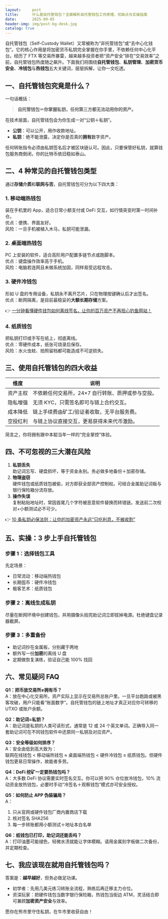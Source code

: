 ```yaml
---
layout:     post
title:      什么是自托管钱包？全面解析自托管钱包工作原理、优缺点与实操指南
date:       2025-09-05
header-img: img/post-bg-desk.jpg
catalog: true
---
```


自托管钱包（Self-Custody Wallet）又常被称为“非托管钱包”或“去中心化钱包”。它的核心作用是将加密货币私钥完全掌握在你手里，不依赖任何中心化平台。经历了 FTX 等交易所暴雷，越来越多投资者把“资产安全”排在“交易效率”之前，自托管钱包热度随之飙升。下面我们将围绕**自托管钱包**、**私钥管理**、**加密货币安全**、**冷钱包**与**热钱包**五大关键词，层层拆解，让你一文吃透。

## 一、自托管钱包究竟是什么？

一句话概括：  
> **自托管钱包＝你掌握私钥，任何第三方都无法动用你的资产。**

在技术层面，自托管钱包会为你生成一对“公钥＋私钥”。  
- **公钥**：可以公开，用作收款地址。  
- **私钥**：绝不能泄露，决定你是否真的**拥有**数字资产。  

任何转账指令必须由私钥签名后才被区块链认可。因此，只要保管好私钥，就算钱包服务商倒闭，你的比特币依旧稳如泰山。

## 二、4 种常见的自托管钱包类型

通过**存储介质**和**联网与否**，自托管钱包可分为以下四大类：

### 1. 移动端热钱包  
装在手机里的 App，适合日常小额支付或 DeFi 交互，如行情突变时第一时间补仓。  
优点：便携、界面友好。  
风险：一旦手机被植入木马，私钥可能泄漏。  

### 2. 桌面端热钱包  
PC 上安装的软件，适合高阶用户配置多链节点或跑脚本。  
优点：键盘操作效率高于手机。  
风险：电脑若连网且未做系统加固，同样易受远程攻击。  

### 3. 硬件冷钱包  
形如 U 盘的专用设备，私钥永不离开芯片，只在物理按键确认后才出签名。  
优点：断网隔离，是目前最稳妥的**大额长期存储**方案。  

👉 [一分钟看懂硬件钱包如何离线签名，让你的百万资产不再担心钓鱼网站！](https://okxdog.com/)  

### 4. 纸质钱包  
把私钥打印或手写在纸上，彻底离线。  
优点：零硬件成本，纸张可烧录后保存。  
风险：水火虫蛀、拍照留档都可能造成不可逆损失。  

## 三、使用自托管钱包的四大收益

| 维度 | 说明 |
| ---- | ---- |
| 资产主权 | 不依赖任何交易所，24×7 自行转账、质押或参与空投。 |
| 隐私增强 | 无须 KYC，只需签名即可与链上合约交互。 |
| 成本降低 | 链上手续费由矿工/验证者收取，无平台服务费。 |
| 空投红利 | 与链上协议直接交互，更易获得未来代币激励。 |

简言之，你将拥有跟中本聪当年一样的“完全掌控”体验。

## 四、不可忽视的三大潜在风险

1. **私钥丢失**  
   助记词忘写、硬盘损坏，等于资金永别。务必做多地备份＋加密存储。
2. **物理盗窃**  
   硬件钱包或纸质钱包被偷，对方即获全部资产控制权。可结合金属助记词板与银行保险箱分流存放。
3. **操作失误**  
   复制粘贴地址时，常因首尾几个字符被恶意软件替换而转错链。发送前二次校对+小额测试必不可少。

👉 [10 条私钥必保法则：让你的加密资产永远“只吃利息，不被收割”](https://okxdog.com/)  

## 五、实操：3 步上手自托管钱包

### 步骤 1：选择钱包工具  
先定场景：  
- 日常流动：移动端热钱包  
- 长期囤币：硬件冷钱包  
- 极客艺术：纸质钱包  

### 步骤 2：离线生成私钥  
尽量在断网环境中创建钱包，并用摄像头拍完助记词立即拔掉电源。杜绝键盘记录器截屏。

### 步骤 3：多重备份  
- 助记词抄在金属板，分别藏于两地  
- 额外写一份**加密**的离线 U 盘  
- 定期做恢复演练，验证自己能 100% 找回

## 六、常见疑问 FAQ

**Q1：把币放交易所≠拥有币？**  
A：放在中心化交易所，资产实际上显示在交易所总账户里。一旦平台跑路或被黑客攻破，用户只能看“账面数字”。自托管钱包的链上地址才真正对应你可转移的 UTXO 或账户余额。

**Q2：助记词=私钥？**  
A：助记词是私钥的人类可读形式，通常是 12 或 24 个英文单词。正确导入同一套助记词可在不同钱包软件中还原同一私钥及对应资产。

**Q3：安全等级如何排序？**  
A：安全由低到高大致为：  
联网在线钱包 < 移动端热钱包 ≈ 桌面端热钱包 < 硬件冷钱包 ≤ 纸质钱包。但硬件钱包更易日常操作，故能者多劳。

**Q4：DeFi 挖矿一定要热钱包吗？**  
A：大多数 DeFi 协议需要实时签名交互。你可以把 90% 仓位放冷钱包，10% 流动资金放热钱包，必要时手动“冷签名＋观察钱包”模式亦可安全授权。

**Q5：如何防止 APP 伪装骗局？**  
A：  
1. 只从官网或硬件钱包厂商内置商店下载  
2. 核对签名 SHA256  
3. 每一步转账都用小额测试＋地址本白名单

**Q6：纸钱包已打印，助记词还能丢吗？**  
A：打印油墨可能褪色，轻微水渍就能让字体模糊。请用金属刻字板做二次备份，并定期检查。

## 七、我应该现在就用自托管钱包吗？

答案是：**越早越好**，但务必做足功课。  
- 初学者：先用几美元练习转账全流程，熟练后再迁移主力仓位。  
- 资深玩家：把硬件钱包当数字银行保险箱，热钱包当街边 ATM，灵活结合即可兼顾**加密资产安全**与效率。

愿你在熊市里守住私钥，在牛市里收获自由！
